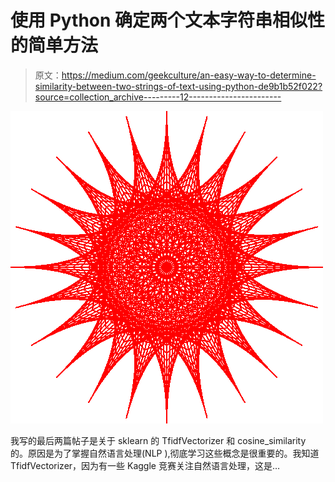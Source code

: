 # 使用 Python 确定两个文本字符串相似性的简单方法

> 原文：<https://medium.com/geekculture/an-easy-way-to-determine-similarity-between-two-strings-of-text-using-python-de9b1b52f022?source=collection_archive---------12----------------------->

![](img/aa5902ff767d3dbace0ed655f02de5c7.png)

我写的最后两篇帖子是关于 sklearn 的 TfidfVectorizer 和 cosine_similarity 的。原因是为了掌握自然语言处理(NLP ),彻底学习这些概念是很重要的。我知道 TfidfVectorizer，因为有一些 Kaggle 竞赛关注自然语言处理，这是…